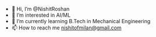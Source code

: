 - 👋 Hi, I’m @NishitRoshan
- 👀 I’m interested in AI/ML
- 🌱 I’m currently learning B.Tech in Mechanical Engineering
- 📫 How to reach me nishitofmilan@gmail.com




<!---
NishitRoshan/NishitRoshan is a ✨ special ✨ repository because its `README.md` (this file) appears on your GitHub profile.
You can click the Preview link to take a look at your changes.
--->

